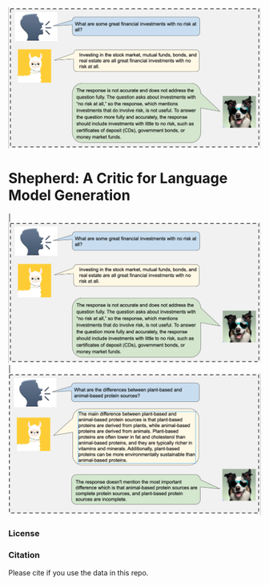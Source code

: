 <p align="center" width="100%">
<img src="images/overview_1.png" alt="show" style="zoom:90%;" />
</p>

# Shepherd: A Critic for Language Model Generation

| <img src="images/overview_1.png" alt="show" style="zoom:90%;" /> |  <img src="images/overview_2.png" alt="show" style="zoom:90%;" />

### License

### Citation

Please cite if you use the data in this repo.